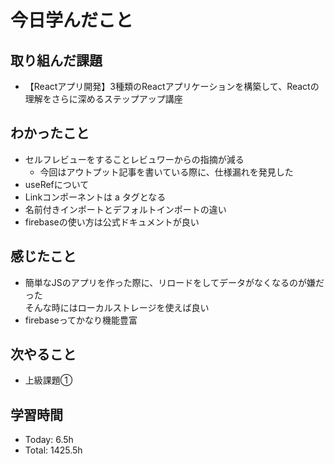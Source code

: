 # 今日学んだこと
## 取り組んだ課題
- 【Reactアプリ開発】3種類のReactアプリケーションを構築して、Reactの理解をさらに深めるステップアップ講座
## わかったこと
- セルフレビューをすることレビュワーからの指摘が減る
    - 今回はアウトプット記事を書いている際に、仕様漏れを発見した
 - useRefについて
- Linkコンポーネントは a タグとなる
- 名前付きインポートとデフォルトインポートの違い
- firebaseの使い方は公式ドキュメントが良い
## 感じたこと
- 簡単なJSのアプリを作った際に、リロードをしてデータがなくなるのが嫌だった<br>そんな時にはローカルストレージを使えば良い
- firebaseってかなり機能豊富
## 次やること
- 上級課題①
## 学習時間
- Today: 6.5h
- Total: 1425.5h